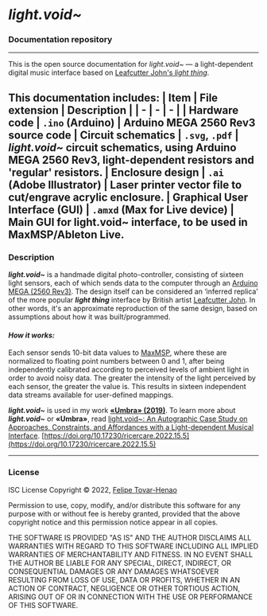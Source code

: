 # **_light.void~_**
### **Documentation repository**
---

This is the open source documentation for _light.void~_ — a light-dependent digital music interface based on [Leafcutter John's _light thing_](https://youtu.be/X1cmWFP3f8o). 

This documentation includes:
| Item 							| 	File extension 				| Description |
| 		-						|		-						| - |
| Hardware code 				| `.ino` (Arduino) 				| Arduino MEGA 2560 Rev3 source code
| Circuit schematics 			| `.svg`, `.pdf` 				| _light.void~_ circuit schematics, using Arduino MEGA 2560 Rev3, light-dependent resistors and 'regular' resistors.
| Enclosure design 				| `.ai` (Adobe Illustrator)		| Laser printer vector file to cut/engrave acrylic enclosure.
| Graphical User Interface (GUI) 	| `.amxd` (Max for Live device) | Main GUI for light.void~ interface, to be used in MaxMSP/Ableton Live.
---
### Description
**_light.void~_** is a handmade digital photo-controller, consisting of sixteen light sensors, each of which sends data to the computer through an [Arduino MEGA (2560 Rev3)](https://store.arduino.cc/products/arduino-mega-2560-rev3). The design itself can be considered an ‘inferred replica’ of the more popular **_light thing_** interface by British artist [Leafcutter John](http://leafcutterjohn.com/).  In other words, it's an approximate reproduction of the same design, based on assumptions about how it was built/programmed.

#### _How it works:_

Each sensor sends 10-bit data values to [MaxMSP](https://cycling74.com/downloads), where these are normalized to floating point numbers between 0 and 1, after being independently calibrated according to perceived levels of ambient light in order to avoid noisy data. The greater the intensity of the light perceived by each sensor, the greater the value is. This results in sixteen independent data streams available for user-defined mappings.

**_light.void~_** is used in my work **[«Umbra» (2019)](https://youtu.be/llalU1W5x4k)**. To learn more about _**light.void~**_ or **«Umbra»**, read [light.void~: An Autographic Case Study on Approaches, Constraints, and Affordances with a Light-dependent Musical Interface](https://publicaciones.eafit.edu.co/index.php/ricercare/article/view/7340). [https://doi.org/10.17230/ricercare.2022.15.5](https://doi.org/10.17230/ricercare.2022.15.5)

---
### License
ISC License
Copyright © 2022, [Felipe Tovar-Henao](https://www.felipe-tovar-henao.com/)

Permission to use, copy, modify, and/or distribute this software for any purpose with or without fee is hereby granted, provided that the above copyright notice and this permission notice appear in all copies.

THE SOFTWARE IS PROVIDED "AS IS" AND THE AUTHOR DISCLAIMS ALL WARRANTIES WITH REGARD TO THIS SOFTWARE INCLUDING ALL IMPLIED WARRANTIES OF MERCHANTABILITY AND FITNESS. IN NO EVENT SHALL THE AUTHOR BE LIABLE FOR ANY SPECIAL, DIRECT, INDIRECT, OR CONSEQUENTIAL DAMAGES OR ANY DAMAGES WHATSOEVER RESULTING FROM LOSS OF USE, DATA OR PROFITS, WHETHER IN AN ACTION OF CONTRACT, NEGLIGENCE OR OTHER TORTIOUS ACTION, ARISING OUT OF OR IN CONNECTION WITH THE USE OR PERFORMANCE OF THIS SOFTWARE.